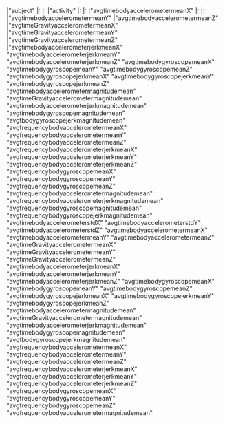
|"subject"  |:  |:
|"activity" |:  |:
|"avgtimebodyaccelerometermeanX"    |:  |:
|"avgtimebodyaccelerometermeanY"
|"avgtimebodyaccelerometermeanZ"
|"avgtimeGravityaccelerometermeanX"
|"avgtimeGravityaccelerometermeanY"
|"avgtimeGravityaccelerometermeanZ"
|"avgtimebodyaccelerometerjerkmeanX"
"avgtimebodyaccelerometerjerkmeanY"
"avgtimebodyaccelerometerjerkmeanZ"
"avgtimebodygyroscopemeanX"
"avgtimebodygyroscopemeanY"
"avgtimebodygyroscopemeanZ"
"avgtimebodygyroscopejerkmeanX"
"avgtimebodygyroscopejerkmeanY"
"avgtimebodygyroscopejerkmeanZ"
"avgtimebodyaccelerometermagnitudemean"
"avgtimeGravityaccelerometermagnitudemean"
"avgtimebodyaccelerometerjerkmagnitudemean"
"avgtimebodygyroscopemagnitudemean"
"avgtbodygyroscopejerkmagnitudemean"
"avgfrequencybodyaccelerometermeanX"
"avgfrequencybodyaccelerometermeanY"
"avgfrequencybodyaccelerometermeanZ"
"avgfrequencybodyaccelerometerjerkmeanX"
"avgfrequencybodyaccelerometerjerkmeanY"
"avgfrequencybodyaccelerometerjerkmeanZ"
"avgfrequencybodygyroscopemeanX"
"avgfrequencybodygyroscopemeanY"
"avgfrequencybodygyroscopemeanZ"
"avgfrequencybodyaccelerometermagnitudemean"
"avgfrequencybodyaccelerometerjerkmagnitudemean"
"avgfrequencybodygyroscopemagnitudemean"
"avgfrequencybodygyroscopejerkmagnitudemean"
"avgtimebodyaccelerometerstdX"
"avgtimebodyaccelerometerstdY"
"avgtimebodyaccelerometerstdZ"
"avgtimebodyaccelerometermeanX"
"avgtimebodyaccelerometermeanY"
"avgtimebodyaccelerometermeanZ"
"avgtimeGravityaccelerometermeanX"
"avgtimeGravityaccelerometermeanY"
"avgtimeGravityaccelerometermeanZ"
"avgtimebodyaccelerometerjerkmeanX"
"avgtimebodyaccelerometerjerkmeanY"
"avgtimebodyaccelerometerjerkmeanZ"
"avgtimebodygyroscopemeanX"
"avgtimebodygyroscopemeanY"
"avgtimebodygyroscopemeanZ"
"avgtimebodygyroscopejerkmeanX"
"avgtimebodygyroscopejerkmeanY"
"avgtimebodygyroscopejerkmeanZ"
"avgtimebodyaccelerometermagnitudemean"
"avgtimeGravityaccelerometermagnitudemean"
"avgtimebodyaccelerometerjerkmagnitudemean"
"avgtimebodygyroscopemagnitudemean"
"avgtbodygyroscopejerkmagnitudemean"
"avgfrequencybodyaccelerometermeanX"
"avgfrequencybodyaccelerometermeanY"
"avgfrequencybodyaccelerometermeanZ"
"avgfrequencybodyaccelerometerjerkmeanX"
"avgfrequencybodyaccelerometerjerkmeanY"
"avgfrequencybodyaccelerometerjerkmeanZ"
"avgfrequencybodygyroscopemeanX"
"avgfrequencybodygyroscopemeanY"
"avgfrequencybodygyroscopemeanZ"
"avgfrequencybodyaccelerometermagnitudemean"
